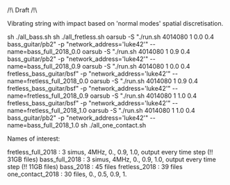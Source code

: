 /!\ Draft /!\


Vibrating string with impact based on 'normal modes' spatial discretisation.


sh ./all_bass.sh
sh ./all_fretless.sh
oarsub -S "./run.sh 4014080 1 0.0 0.4 bass_guitar/pb2" -p "network_address='luke42'" --name=bass_full_2018_0.0
oarsub -S "./run.sh 4014080 1 0.9 0.4 bass_guitar/pb2" -p "network_address='luke42'" --name=bass_full_2018_0.9
oarsub -S "./run.sh 4014080 1  0.0 0.4 fretless_bass_guitar/bsf" -p "network_address='luke42'" --name=fretless_full_2018_0.0
oarsub -S "./run.sh 4014080 1  0.9 0.4 fretless_bass_guitar/bsf" -p "network_address='luke42'" --name=fretless_full_2018_0.9
oarsub -S "./run.sh 4014080 1 1.0 0.4 fretless_bass_guitar/bsf" -p "network_address='luke42'" --name=fretless_full_2018_1.0
oarsub -S "./run.sh 4014080 1 1.0 0.4 bass_guitar/pb2" -p "network_address='luke42'" --name=bass_full_2018_1.0
sh ./all_one_contact.sh



Names of interest:

fretless_full_2018 : 3 simus, 4MHz, 0., 0.9, 1.0, output every time step (!! 31GB files)
bass_full_2018 : 3 simus, 4MHz, 0., 0.9, 1.0, output every time step (!! 11GB files)
bass_2018 : 45 files
fretless_2018 : 39 files
one_contact_2018 : 30 files, 0., 0.5, 0.9, 1.
